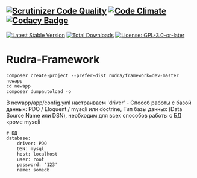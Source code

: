 [![Scrutinizer Code Quality](https://scrutinizer-ci.com/g/Jagepard/Rudra-Framework/badges/quality-score.png?b=master)](https://scrutinizer-ci.com/g/Jagepard/Rudra-Framework/?branch=master)
[![Code Climate](https://codeclimate.com/github/Jagepard/Rudra-Framework/badges/gpa.svg)](https://codeclimate.com/github/Jagepard/Rudra-Framework)
[![Codacy Badge](https://api.codacy.com/project/badge/Grade/5c72a592d6914a8abc2ac91b3212062d)](https://www.codacy.com/app/Jagepard/Rudra-Framework?utm_source=github.com&amp;utm_medium=referral&amp;utm_content=Jagepard/Rudra-Framework&amp;utm_campaign=Badge_Grade)
-----
[![Latest Stable Version](https://poser.pugx.org/rudra/framework/v/stable)](https://packagist.org/packages/rudra/framework)
[![Total Downloads](https://poser.pugx.org/rudra/framework/downloads)](https://packagist.org/packages/rudra/framework)
[![License: GPL-3.0-or-later](https://img.shields.io/badge/license-GPL--3.0--or--later-498e7f.svg)](https://www.gnu.org/licenses/gpl-3.0)

# Rudra-Framework

    composer create-project --prefer-dist rudra/framework=dev-master newapp
    cd newapp
    composer dumpautoload -o

В newapp/app/config.yml настраиваем
'driver' - Способ работы с базой данных:
 PDO / Eloquent / mysqli или doctrine,
 Тип базы данных (Data Source Name или DSN), необходим
 для всех способов работы с БД кроме mysqli
 
    # БД
    database:
        driver: PDO
        DSN: mysql
        host: localhost
        user: root
        password: '123'
        name: somedb
